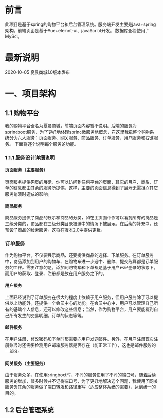 # 前言

此项目是基于spring的购物平台和后台管理系统。服务端开发主要是java+spring架构，前端页面是基于Vue+elemnt-ui、javaScript开发。
数据库全程使用了MySql。

# 最新说明

2020-10-05 夏晨商城1.0版本发布

# 一、项目架构

## 1.1 购物平台

我的购物平台全名为夏晨商城，前端页面内容暂不说明。后端的服务为springboot服务，为了更好地体现spring微服务地概念，在这里我把整个购物系统分为六大服务：页面服务、网关服务、商品服务、订单服务、用户服务和右键服务。
下面将逐个说明每个服务的功能。

### 1.1.1 服务设计详细说明

#### 页面服务（主要服务）

页面服务提供网页的展示，你可以访问到任何平台的页面，其它的用户、商品、订单的信息都由其余的服务所提供。这样，主要的页面信息得到了展示无需担心其它服务崩溃时造成的影响。

#### 商品服务

商品服务提供了商品的展示和商品的分类，如在主页面中你可以看到所有的商品是三级分类的，商品都在三级分类目录被选中的情况下被展示。在后续的补充中，还预设了商品的检索服务。这将在版本2.0中提供更新。

### 订单服务

作为购物平台，不仅要展示商品，还要提供商品的选择、下单服务。在订单服务中，商品添加到用户的购物车、在购物车进一步选中、删除、提交结算都是订单服务的工作。需要注意的是，添加到购物车和下单都是基于用户已经登录的状态下，而用户的获取、登录、注册都是放在用户服务之下的。

#### 用户服务

上面已经说到了订单服务在很大的程度上依赖于用户服务，但用户服务除了可以提供以上功能外，还提供一个会员中心的功能。在会员中心中，用户可以管理自己所有的基础个人信息，还可以修改这些信息；当然，作为购物平台，用户要能看到自己所有发生的交易明细，订单的状态等等。

#### 邮件服务

在用户注册、修改密码和下单时都需要向用户发送邮件。另外，在用户注册首次注册账号时还需要检测用户邮箱服务器是否存在（能正常工作），这也是邮件服务的一部分。

#### 网关服务（主要服务）

由于服务众多，在使用sringboot时，不同的服务使用了不同的端口号，随着后续服务的增加，很多时候并不记得端口号，为了更好地解决这个问题，我使用了网关服务对其余的服务做了端口转发和路径重写（适应整体系统的需要），达到统一的目的。

## 1.2 后台管理系统
